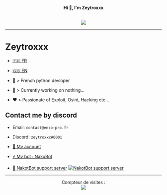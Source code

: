 <p align='center'>
  <b>Hi 👋, I'm Zeytroxxx</b><br>
</p>

<p align="center"><br>
  <a href="https://github.com/Zeytroxxx">
    <img src="https://discord.c99.nl/widget/theme-4/752559885190824026.png"/>
     </a>
</p>

--- 

# Zeytroxxx
- [🇫🇷 FR](https://github.com/zeytroxxx/Zeytroxxx/blob/README.md/README.md)  

- [🇬🇧 EN](https://github.com/zeytroxxx/Zeytroxxx/blob/README.md/README_EN.md)

- 🐍 > French python devloper
- 🔭 > Currently working on nothing...
- ❤️ > Passionate of Exploit, Osint, Hacking etc...

## Contact me by discord
- Email: `contact@enzo-pro.fr`
- Discord: `zeytroxxx#0001`

- [👋 My account](https://discord.com/users/752559885190824026)

- [⚡ My bot : NakoBot](https://discord.com/oauth2/authorize?client_id=801523961539330078&permissions=8&scope=bot)

- [💬 NakotBot support server](https://discord.com/invite/UNc9pUX8yd) [![NakotBot support server](https://discord.com/api/guilds/831566848465174579/widget.png)](https://discord.com/invite/UNc9pUX8yd)

---  

<p align="center"> 
  Compteur de visites :<br>
  <img src="https://profile-counter.glitch.me/zeytroxxx/count.svg" />
</p>
